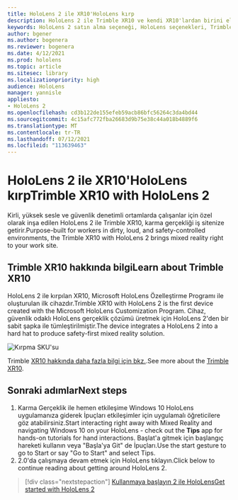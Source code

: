 ```yaml
---
title: HoloLens 2 ile XR10'HoloLens kırp
description: HoloLens 2 ile Trimble XR10 ve kendi XR10'lardan birini elde ettikten sonra ne yapacaklarını öğrenin.
keywords: HoloLens 2 satın alma seçeneği, HoloLens seçenekleri, Trimble XR10
author: bgener
ms.author: bogenera
ms.reviewer: bogenera
ms.date: 4/12/2021
ms.prod: hololens
ms.topic: article
ms.sitesec: library
ms.localizationpriority: high
audience: HoloLens
manager: yannisle
appliesto:
- HoloLens 2
ms.openlocfilehash: cd3b122de155efeb59acb86bfc56264c3da4bd44
ms.sourcegitcommit: 4c15afc772fba26683d9b75e38c44a018b4889f6
ms.translationtype: MT
ms.contentlocale: tr-TR
ms.lasthandoff: 07/12/2021
ms.locfileid: "113639463"
---
```

# <a name="trimble-xr10-with-hololens-2"></a><span data-ttu-id="3a8a8-104">HoloLens 2 ile XR10'HoloLens kırp</span><span class="sxs-lookup"><span data-stu-id="3a8a8-104">Trimble XR10 with HoloLens 2</span></span>

<span data-ttu-id="3a8a8-105">Kirli, yüksek sesle ve güvenlik denetimli ortamlarda çalışanlar için özel olarak inşa edilen HoloLens 2 ile Trimble XR10, karma gerçekliği iş sitenize getirir.</span><span class="sxs-lookup"><span data-stu-id="3a8a8-105">Purpose-built for workers in dirty, loud, and safety-controlled environments, the Trimble XR10 with HoloLens 2 brings mixed reality right to your work site.</span></span>

## <a name="learn-about-trimble-xr10"></a><span data-ttu-id="3a8a8-106">Trimble XR10 hakkında bilgi</span><span class="sxs-lookup"><span data-stu-id="3a8a8-106">Learn about Trimble XR10</span></span>

<span data-ttu-id="3a8a8-107">HoloLens 2 ile kırpılan XR10, Microsoft HoloLens Özelleştirme Programı ile oluşturulan ilk cihazdır.</span><span class="sxs-lookup"><span data-stu-id="3a8a8-107">Trimble XR10 with HoloLens 2 is the first device created with the Microsoft HoloLens Customization Program.</span></span> <span data-ttu-id="3a8a8-108">Cihaz, güvenlik odaklı HoloLens gerçeklik çözümü üretmek için HoloLens 2'den bir sabit şapka ile tümleştirilmiştir.</span><span class="sxs-lookup"><span data-stu-id="3a8a8-108">The device integrates a HoloLens 2 into a hard hat to produce safety-first mixed reality solution.</span></span>

![Kırpma SKU'su](./images/trimble-ed.png)

<span data-ttu-id="3a8a8-110">Trimble [XR10 hakkında daha fazla bilgi için bkz.](https://fieldtech.trimble.com/en/product/trimble-xr10-with-hololens-2).</span><span class="sxs-lookup"><span data-stu-id="3a8a8-110">See more about the [Trimble XR10](https://fieldtech.trimble.com/en/product/trimble-xr10-with-hololens-2).</span></span>

## <a name="next-steps"></a><span data-ttu-id="3a8a8-111">Sonraki adımlar</span><span class="sxs-lookup"><span data-stu-id="3a8a8-111">Next steps</span></span>

1. <span data-ttu-id="3a8a8-112">Karma Gerçeklik ile hemen etkileşime Windows 10 HoloLens uygulamanıza giderek İpuçları etkileşimler için  uygulamalı öğreticilere göz atabilirsiniz.</span><span class="sxs-lookup"><span data-stu-id="3a8a8-112">Start interacting right away with Mixed Reality and navigating Windows 10 on your HoloLens - check out the **Tips** app for hands-on tutorials for hand interactions.</span></span> <span data-ttu-id="3a8a8-113">Başlat'a gitmek için başlangıç hareketi kullanın veya "Başla'ya Git" de İpuçları.</span><span class="sxs-lookup"><span data-stu-id="3a8a8-113">Use the start gesture to go to Start or say "Go to Start" and select Tips.</span></span>
1. <span data-ttu-id="3a8a8-114">2.0'da çalışmaya devam etmek için HoloLens tıklayın.</span><span class="sxs-lookup"><span data-stu-id="3a8a8-114">Click below to continue reading about getting around HoloLens 2.</span></span>

> [!div class="nextstepaction"]
> [<span data-ttu-id="3a8a8-115">Kullanmaya başlayın 2 ile HoloLens</span><span class="sxs-lookup"><span data-stu-id="3a8a8-115">Get started with HoloLens 2</span></span>](hololens2-basic-usage.md)